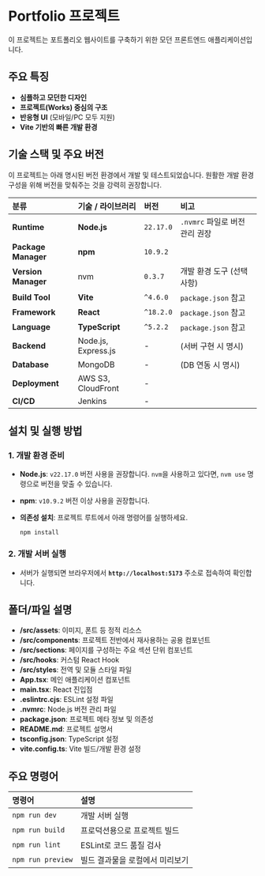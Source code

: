 # Portfolio 프로젝트

이 프로젝트는 포트폴리오 웹사이트를 구축하기 위한 모던 프론트엔드 애플리케이션입니다.

## 주요 특징

-   **심플하고 모던한 디자인**
-   **프로젝트(Works) 중심의 구조**
-   **반응형 UI** (모바일/PC 모두 지원)
-   **Vite 기반의 빠른 개발 환경**

## 기술 스택 및 주요 버전

이 프로젝트는 아래 명시된 버전 환경에서 개발 및 테스트되었습니다. 원활한 개발 환경 구성을 위해 버전을 맞춰주는 것을 강력히 권장합니다.

| 분류                | 기술 / 라이브러리      | 버전                   | 비고                                   |
| :------------------ | :--------------------- | :--------------------- | :------------------------------------- |
| **Runtime**         | **Node.js**            | `22.17.0`              | `.nvmrc` 파일로 버전 관리 권장         |
| **Package Manager** | **npm**                | `10.9.2`               |                                        |
| **Version Manager** | nvm                    | `0.3.7`                | 개발 환경 도구 (선택 사항)             |
| **Build Tool**      | **Vite**               | `^4.6.0`               | `package.json` 참고                    |
| **Framework**       | **React**              | `^18.2.0`              | `package.json` 참고                    |
| **Language**        | **TypeScript**         | `^5.2.2`               | `package.json` 참고                    |
| **Backend**         | Node.js, Express.js    | -                      | (서버 구현 시 명시)                    |
| **Database**        | MongoDB                | -                      | (DB 연동 시 명시)                      |
| **Deployment**      | AWS S3, CloudFront     | -                      |                                        |
| **CI/CD**           | Jenkins                | -                      |                                        |


## 설치 및 실행 방법

### 1. 개발 환경 준비

-   **Node.js**: `v22.17.0` 버전 사용을 권장합니다. `nvm`을 사용하고 있다면, `nvm use` 명령으로 버전을 맞출 수 있습니다.
-   **npm**: `v10.9.2` 버전 이상 사용을 권장합니다.
-   **의존성 설치**: 프로젝트 루트에서 아래 명령어를 실행하세요.

    ```
    npm install
    ```

### 2. 개발 서버 실행

-   서버가 실행되면 브라우저에서 **`http://localhost:5173`** 주소로 접속하여 확인합니다.



## 폴더/파일 설명

- **/src/assets**: 이미지, 폰트 등 정적 리소스  
- **/src/components**: 프로젝트 전반에서 재사용하는 공용 컴포넌트  
- **/src/sections**: 페이지를 구성하는 주요 섹션 단위 컴포넌트  
- **/src/hooks**: 커스텀 React Hook  
- **/src/styles**: 전역 및 모듈 스타일 파일  
- **App.tsx**: 메인 애플리케이션 컴포넌트  
- **main.tsx**: React 진입점  
- **.eslintrc.cjs**: ESLint 설정 파일  
- **.nvmrc**: Node.js 버전 관리 파일  
- **package.json**: 프로젝트 메타 정보 및 의존성  
- **README.md**: 프로젝트 설명서  
- **tsconfig.json**: TypeScript 설정  
- **vite.config.ts**: Vite 빌드/개발 환경 설정


## 주요 명령어

| 명령어          | 설명                               |
| :-------------- | :--------------------------------- |
| `npm run dev`   | 개발 서버 실행                     |
| `npm run build` | 프로덕션용으로 프로젝트 빌드       |
| `npm run lint`  | ESLint로 코드 품질 검사            |
| `npm run preview`| 빌드 결과물을 로컬에서 미리보기   |

